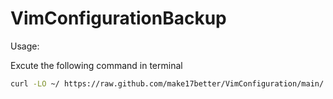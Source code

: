 # VimConfigurationBackup

Usage:

Excute the following command in terminal
```bash
curl -LO ~/ https://raw.github.com/make17better/VimConfiguration/main/.vimrc
```

